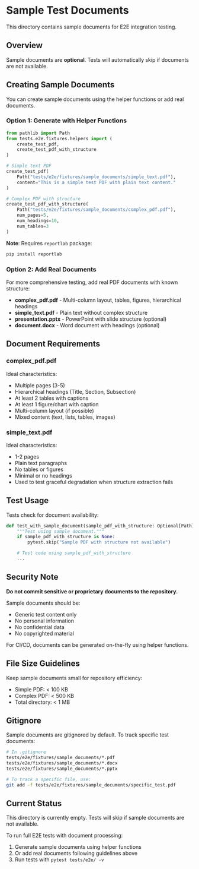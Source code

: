 # Sample Test Documents

This directory contains sample documents for E2E integration testing.

## Overview

Sample documents are **optional**. Tests will automatically skip if documents are not available.

## Creating Sample Documents

You can create sample documents using the helper functions or add real documents.

### Option 1: Generate with Helper Functions

```python
from pathlib import Path
from tests.e2e.fixtures.helpers import (
    create_test_pdf,
    create_test_pdf_with_structure
)

# Simple text PDF
create_test_pdf(
    Path("tests/e2e/fixtures/sample_documents/simple_text.pdf"),
    content="This is a simple test PDF with plain text content."
)

# Complex PDF with structure
create_test_pdf_with_structure(
    Path("tests/e2e/fixtures/sample_documents/complex_pdf.pdf"),
    num_pages=5,
    num_headings=10,
    num_tables=3
)
```

**Note**: Requires `reportlab` package:
```bash
pip install reportlab
```

### Option 2: Add Real Documents

For more comprehensive testing, add real PDF documents with known structure:

- **complex_pdf.pdf** - Multi-column layout, tables, figures, hierarchical headings
- **simple_text.pdf** - Plain text without complex structure
- **presentation.pptx** - PowerPoint with slide structure (optional)
- **document.docx** - Word document with headings (optional)

## Document Requirements

### complex_pdf.pdf

Ideal characteristics:
- Multiple pages (3-5)
- Hierarchical headings (Title, Section, Subsection)
- At least 2 tables with captions
- At least 1 figure/chart with caption
- Multi-column layout (if possible)
- Mixed content (text, lists, tables, images)

### simple_text.pdf

Ideal characteristics:
- 1-2 pages
- Plain text paragraphs
- No tables or figures
- Minimal or no headings
- Used to test graceful degradation when structure extraction fails

## Test Usage

Tests check for document availability:

```python
def test_with_sample_document(sample_pdf_with_structure: Optional[Path]):
    """Test using sample document."""
    if sample_pdf_with_structure is None:
        pytest.skip("Sample PDF with structure not available")

    # Test code using sample_pdf_with_structure
    ...
```

## Security Note

**Do not commit sensitive or proprietary documents to the repository.**

Sample documents should be:
- Generic test content only
- No personal information
- No confidential data
- No copyrighted material

For CI/CD, documents can be generated on-the-fly using helper functions.

## File Size Guidelines

Keep sample documents small for repository efficiency:
- Simple PDF: < 100 KB
- Complex PDF: < 500 KB
- Total directory: < 1 MB

## Gitignore

Sample documents are gitignored by default. To track specific test documents:

```bash
# In .gitignore
tests/e2e/fixtures/sample_documents/*.pdf
tests/e2e/fixtures/sample_documents/*.docx
tests/e2e/fixtures/sample_documents/*.pptx

# To track a specific file, use:
git add -f tests/e2e/fixtures/sample_documents/specific_test.pdf
```

## Current Status

This directory is currently empty. Tests will skip if sample documents are not available.

To run full E2E tests with document processing:
1. Generate sample documents using helper functions
2. Or add real documents following guidelines above
3. Run tests with `pytest tests/e2e/ -v`

